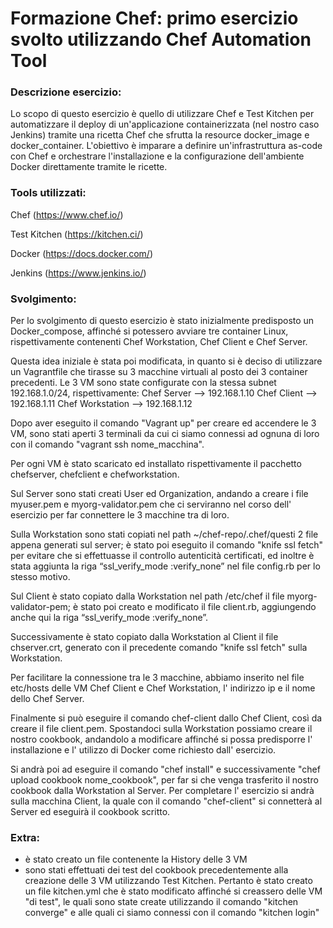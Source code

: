 
# Formazione Chef: primo esercizio svolto utilizzando Chef Automation Tool

### Descrizione esercizio:

Lo scopo di questo esercizio è quello di utilizzare Chef e Test Kitchen per automatizzare il deploy di un'applicazione containerizzata (nel nostro caso Jenkins) tramite una ricetta Chef che sfrutta la resource docker_image e docker_container. L'obiettivo è imparare a definire un'infrastruttura as-code con Chef e orchestrare l'installazione e la configurazione dell'ambiente Docker direttamente tramite le ricette.

### Tools utilizzati:

Chef (https://www.chef.io/)

Test Kitchen (https://kitchen.ci/)

Docker (https://docs.docker.com/)

Jenkins (https://www.jenkins.io/)

### Svolgimento:

Per lo svolgimento di questo esercizio è stato inizialmente predisposto un Docker_compose, affinché si potessero avviare tre container Linux, rispettivamente contenenti Chef Workstation, Chef Client e Chef Server.

Questa idea iniziale è stata poi modificata, in quanto si è deciso di utilizzare un Vagrantfile che tirasse su 3 macchine virtuali al posto dei 3 container precedenti.
Le 3 VM sono state configurate con la stessa subnet 192.168.1.0/24, rispettivamente:
Chef Server --> 192.168.1.10
Chef Client --> 192.168.1.11
Chef Workstation --> 192.168.1.12

Dopo aver eseguito il comando "Vagrant up" per creare ed accendere le 3 VM, sono stati aperti 3 terminali da cui ci siamo connessi ad ognuna di loro con il comando "vagrant ssh nome_macchina".

Per ogni VM è stato scaricato ed installato rispettivamente il pacchetto chefserver, chefclient e chefworkstation. 

Sul Server sono stati creati User ed Organization, andando a creare i file myuser.pem e myorg-validator.pem che ci serviranno nel corso dell' esercizio per far connettere le 3 macchine tra di loro. 

Sulla Workstation sono stati copiati nel path ~/chef-repo/.chef/questi 2 file appena generati sul server; è stato poi eseguito il comando "knife ssl fetch" per evitare che si effettuasse il controllo autenticità certificati, ed inoltre è stata aggiunta la riga “ssl_verify_mode          :verify_none” nel file config.rb per lo stesso motivo.

Sul Client è stato copiato dalla Workstation nel path /etc/chef il file myorg-validator-pem; è stato poi creato e modificato il file client.rb, aggiungendo anche qui la riga “ssl_verify_mode          :verify_none”.

Successivamente è stato copiato dalla Workstation al Client il file chserver.crt, generato con il precedente comando "knife ssl fetch" sulla Workstation. 

Per facilitare la connessione tra le 3 macchine, abbiamo inserito nel file etc/hosts delle VM Chef Client e Chef Workstation, l' indirizzo ip e il nome dello Chef Server.

Finalmente si può eseguire il comando chef-client dallo Chef Client, così da creare il file client.pem.
Spostandoci sulla Workstation possiamo creare il nostro cookbook, andandolo a modificare affinché si possa predisporre l' installazione e l' utilizzo di Docker come richiesto dall' esercizio.

Si andrà poi ad eseguire il comando "chef install" e successivamente "chef upload cookbook nome_cookbook", per far si che venga trasferito il nostro cookbook dalla Workstation al Server.
Per completare l' esercizio si andrà sulla macchina Client, la quale con il comando "chef-client" si connetterà al Server ed eseguirà il cookbook scritto.

### Extra:
- è stato creato un file contenente la History delle 3 VM
- sono stati effettuati dei test del cookbook precedentemente alla creazione delle 3 VM utilizzando Test Kitchen. Pertanto è stato creato un file kitchen.yml che è stato modificato affinché si creassero delle VM "di test", le quali sono state create utilizzando il comando "kitchen converge" e alle quali ci siamo connessi con il comando "kitchen login"
